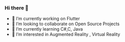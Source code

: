 ### Hi there 👋
- 🔭 I’m currently working on Flutter
- 👯 I’m looking to collaborate on Open Source Projects
- 🌱 I’m currently learning C#,C, Java
- 🤔 I’m interested in Augmented Reality , Virtual Reality
<!--
**saummya-arch/saummya-arch** is a ✨ _special_ ✨ repository because its `README.md` (this file) appears on your GitHub profile.

Here are some ideas to get you started:

- 🔭 I’m currently working on Flutter
- 🌱 I’m currently learning C#,C, Java
- 👯 I’m looking to collaborate on Open Source Projects
- 🤔 I’m interested in Augmented Reality , Virtual Reality
- 💬 Ask me about ...
- 📫 How to reach me: ...
- 😄 Pronouns: ...
- ⚡ Fun fact: ...
-->
